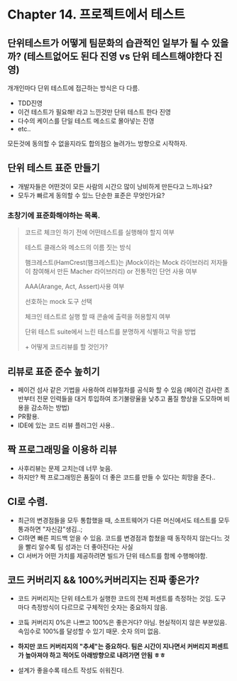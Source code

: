 # Chapter 14. 프로젝트에서 테스트

## 단위테스트가 어떻게 팀문화의 습관적인 일부가 될 수 있을까? (테스트없어도 된다 진영 vs 단위 테스트해야한다 진영)

개개인마다 단위 테스트에 접근하는 방식은 다 다름.
- TDD진영
- 이건 테스트가 필요해! 라고 느낀것만 단위 테스트 한다 진영
- 다수의 케이스를 단일 테스트 메소드로 몰아넣는 진영
- etc..

모든것에 동의할 수 없을지라도 합의점으 늘려가느 방향으로 시작하자.

## 단위 테스트 표준 만들기

- 개발자들은 어떤것이 모든 사람의 시간으 많이 낭비하게 만든다고 느끼나요?
- 모두가 빠르게 동의할 수 있느 단순한 표준은 무엇인가요?

### 초창기에 표준화해야하는 목록.
> 코드르 체크인 하기 전에 어떤테스트를 실행해야 할지 여부<p>
테스트 클래스와 메소드의 이름 짓는 방식<p>
햄크레스트(HamCrest(햄크레스트)는 jMock이라는 Mock 라이브러리 저자들이 참여해서 만든 Macher 라이브러리) or 전통적인 단언 사용 여부<p>
AAA(Arange, Act, Assert)사용 여부<p>
선호하는 mock 도구 선택<p>
체크인 테스트르 실행 할 때 콘솔에 출력을 허용할지 여부<p>
단위 테스트 suite에서 느린 테스트를 분명하게 식별하고 막을 방법<p>
          + 어떻게 코드리뷰를 할 것인가?
          
          
## 리뷰로 표준 준수 높히기
- 페이건 섬사 같은 기법을 사용하여 리뷰절차를 공식화 할 수 있음 (페이건 검사란 초반부터 전문 인력들을 대거 투입하여 조기불량율을 낮추고 품질 향상을
도모하며  비용을 감소하는 방법)
- PR활용.
- IDE에 있는 코드 리뷰 플러그인 사용..

## 짝 프로그래밍을 이용하 리뷰
- 사후리뷰는 문제 고치는데 너무 늦음.
- 하지만? 짝 프로그래밍은 품질이 더 좋은 코드를 만들 수 있다는 희망을 준다..

## CI로 수렴.
- 최근의 변경점들을 모두 통합했을 때, 소프트웨어가 다른 머신에서도 테스트를 모두 통과하면 "자신감"생김..;
- CI하면 빠른 피드백 얻을 수 있음. 코드를 변경점과 합쳤을 때 동작하지 않는다느 것을 빨리 알수록 팀 성과는 더 좋아진다는 사실
- CI 서버가 어떤 가치를 제공하려면 빌드가 단위 테스트를 함께 수행해야함. 

## 코드 커버리지 && 100%커버리지는 진짜 좋은가? 
- 코드 커버리지는 단위 테스트가 실행한 코드의 전체 퍼센트를 측정하는 것임. 도구마다 측정방식이 다르므로 구체적인 숫자는 중요하지 않음.
- 코듴 커버리지 0%은 나쁘고 100%은 좋은거다? 아님. 현실적이지 않은 부분있음. 속임수로 100%를 달성할 수 있기 때문. 숫자 의미 없음. 
- **하지만 코드 커버리지의 "추세"는 중요하다. 팀은 시간이 지나면서 커버리지 퍼센트가 높아져야 하고 적어도 아래방향으로 내려가면 안됨 ㅎㅎ**

- 설계가 좋을수록 테스트 작성도 쉬워진다. 
